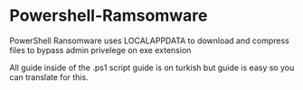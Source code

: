 # Powershell-Ramsomware
PowerShell Ransomware uses LOCALAPPDATA to download and compress files to bypass admin privelege on exe extension

All guide inside of the .ps1 script guide is on turkish but guide is easy so you can translate for this.
